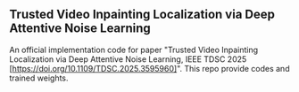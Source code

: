 ## Trusted Video Inpainting Localization via Deep Attentive Noise Learning
An official implementation code for paper "Trusted Video Inpainting Localization via Deep Attentive Noise Learning, IEEE TDSC 2025 [https://doi.org/10.1109/TDSC.2025.3595960]". This repo provide codes and trained weights.
